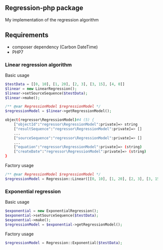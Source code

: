 ## Regression-php package
My implementation of the regression algorithm

## Requirements
* composer dependency (Carbon DateTime)
* PHP7

### Linear regression algorithm

Basic usage
```php
$testData = [[0, 10], [1, 20], [2, 3], [3, 15], [4, 0]]
$linear = new LinearRegression();
$linear->setSourceSequence($testData);
$linear->make();

/** @var RegressionModel $regressionModel */
$regressionModel = $linear->getRegressionModel();

```
```sh
object(regressor\RegressionModel)#4 (5) {
    ["objectId":"regressor\RegressionModel":private]=> string
    ["resultSequence":"regressor\RegressionModel":private]=> []
    ...
    ["sourceSequence":"regressor\RegressionModel":private]=> []
    ...
    ["equation":"regressor\RegressionModel":private]=> (string)
    ["createDate":"regressor\RegressionModel":private]=> (string)
}
```

Factory usage

```php
/** @var RegressionModel $regressionModel */
$regressionModel = Regression::Linear([[0, 10], [1, 20], [2, 3], [3, 15], [4, 0]]);
```
### Exponential regression

Basic usage

```php
$exponential = new ExponentialRegression();
$exponential->setSourceSequence($testData);
$exponential->make();
$regressionModel = $exponential->getRegressionModel();
```

Factory usage

```php
$regressionModel = Regression::Exponential($testData);
```
